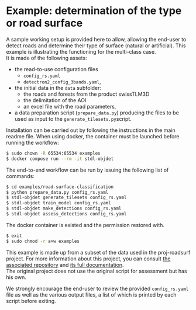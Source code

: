 # Example: determination of the type or road surface

A sample working setup is provided here to allow, allowing the end-user to detect roads and determine their type of surface (natural or artificial). This example is illustrating the functioning for the multi-class case. <br>
It is made of the following assets:

- the read-to-use configuration files
    - `config_rs.yaml`
    - `detectron2_config_3bands.yaml`,
- the initial data in the `data` subfolder:
    - the roads and forests from the product swissTLM3D
    - the delimitation of the AOI
    - an excel file with the road parameters,
- a data preparation script (`prepare_data.py`) producing the files to be used as input to the `generate_tilesets.py`script.

Installation can be carried out by following the instructions in the main readme file. When using docker, the container must be launched before running the workflow:

```bash
$ sudo chown -R 65534:65534 examples
$ docker compose run --rm -it stdl-objdet
```

The end-to-end workflow can be run by issuing the following list of commands:

```bash
$ cd examples/road-surface-classification
$ python prepare_data.py config_rs.yaml
$ stdl-objdet generate_tilesets config_rs.yaml
$ stdl-objdet train_model config_rs.yaml
$ stdl-objdet make_detections config_rs.yaml
$ stdl-objdet assess_detections config_rs.yaml
```

The docker container is existed and the permission restored with.

 ```bash
$ exit
$ sudo chmod -r a+w examples
```

This example is made up from a subset of the data used in the proj-roadsurf project. For more information about this project, you can consult [the associated repository](https://github.com/swiss-territorial-data-lab/proj-roadsurf) and [its full documentation](https://tech.stdl.ch/PROJ-ROADSURF/). <br>
The original project does not use the original script for assessment but has his own.

We strongly encourage the end-user to review the provided `config_rs.yaml` file as well as the various output files, a list of which is printed by each script before exiting.